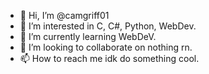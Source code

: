 - 👋 Hi, I’m @camgriff01
- 👀 I’m interested in C, C#, Python, WebDev.
- 🌱 I’m currently learning WebDeV.
- 💞️ I’m looking to collaborate on nothing rn.
- 📫 How to reach me idk do something cool.

<!---
camgriff01/camgriff01 is a ✨ special ✨ repository because its `README.md` (this file) appears on your GitHub profile.
You can click the Preview link to take a look at your changes.
--->

